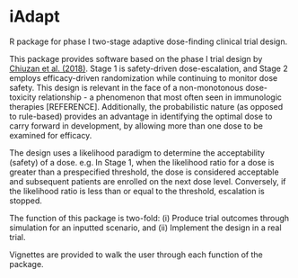 # iAdapt
R package for phase I two-stage adaptive dose-finding clinical trial design.

This package provides software based on the phase I trial design by [Chiuzan et al. (2018)](https://www.tandfonline.com/doi/abs/10.1080/19466315.2018.1462727). Stage 1 is safety-driven dose-escalation, and Stage 2 employs efficacy-driven randomization while continuing to monitor dose safety. This design is relevant in the face of a non-monotonous dose-toxicity relationship - a phenomenon that most often seen in immunologic therapies [REFERENCE]. Additionally, the probabilistic nature (as opposed to rule-based) provides an advantage in identifying the optimal dose to carry forward in development, by allowing more than one dose to be examined for efficacy. 

The design uses a likelihood paradigm to determine the acceptability (safety) of a dose. e.g. In Stage 1, when the likelihood ratio for a dose is greater than a prespecified threshold, the dose is considered acceptable and subsequent patients are enrolled on the next dose level. Conversely, if the likelihood ratio is less than or equal to the threshold, escalation is stopped.

The function of this package is two-fold:
(i) Produce trial outcomes through simulation for an inputted scenario, and
(ii) Implement the design in a real trial.

Vignettes are provided to walk the user through each function of the package. 